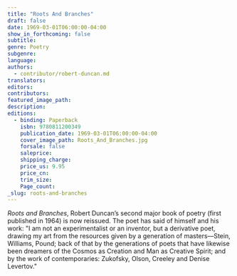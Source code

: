 ```yaml
---
title: "Roots And Branches"
draft: false
date: 1969-03-01T06:00:00-04:00
show_in_forthcoming: false
subtitle:
genre: Poetry
subgenre:
language:
authors:
  - contributor/robert-duncan.md
translators:
editors:
contributors:
featured_image_path:
description:
editions:
  - binding: Paperback
    isbn: 9780811200349
    publication_date: 1969-03-01T06:00:00-04:00
    cover_image_path: Roots_And_Branches.jpg
    forsale: false
    saleprice:
    shipping_charge:
    price_us: 9.95
    price_cn:
    trim_size:
    Page_count:
_slug: roots-and-branches
---
```


_Roots and Branches_, Robert Duncan’s second major book of poetry (first published in 1964) is now reissued. The poet has said of himself and his work: "I am not an experimentalist or an inventor, but a derivative poet, drawing my art from the resources given by a generation of masters––Stein, Williams, Pound; back of that by the generations of poets that have likewise been dreamers of the Cosmos as Creation and Man as Creative Spirit; and by the work of contemporaries: Zukofsky, Olson, Creeley and Denise Levertov."

